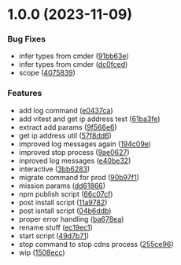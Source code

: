 # 1.0.0 (2023-11-09)


### Bug Fixes

* infer types from cmder ([91bb63e](https://github.com/wajeht/cdns/commit/91bb63e33cba4f0124970b9022fd592bc99df6ad))
* infer types from cmder ([dc0fced](https://github.com/wajeht/cdns/commit/dc0fced283e8ca1ef5903714456b22dd4189147a))
* scope ([4075839](https://github.com/wajeht/cdns/commit/4075839d47e081844bde2db07793e66e8242e13d))


### Features

* add log command ([e0437ca](https://github.com/wajeht/cdns/commit/e0437ca011c8b684b48b02ba369e40f6e794c5b5))
* add vitest and get ip address test ([61ba3fe](https://github.com/wajeht/cdns/commit/61ba3fe9a9d3cebcc26a128d6422f01b79743895))
* extract add params ([9f566e6](https://github.com/wajeht/cdns/commit/9f566e6da167bb93df805a722917b3be7ebdecbf))
* get ip address util ([57f8dd6](https://github.com/wajeht/cdns/commit/57f8dd6c1345ec1ca9ad4dd0e42a305205fb6113))
* improved log messages again ([194c09e](https://github.com/wajeht/cdns/commit/194c09e87b2d864390cc43cd08f11b801830f48c))
* improved stop process ([9ae0627](https://github.com/wajeht/cdns/commit/9ae0627bdb3f45088f7a375bc8e0e4e9f93460ee))
* inproved log messages ([e40be32](https://github.com/wajeht/cdns/commit/e40be32e5d560c2367eb2b4a7eda96c5509733b5))
* interactive ([3bb6283](https://github.com/wajeht/cdns/commit/3bb628356245b605c61560fdeada141ee5949e82))
* migrate command for prod ([90b97f1](https://github.com/wajeht/cdns/commit/90b97f1cbaee3ec74d81a07ae02582ce8fbb654e))
* mission params ([dd61866](https://github.com/wajeht/cdns/commit/dd61866119e3d00e66047f3fc0ef6dd6cbb2a4b5))
* npm publish script ([66c07cf](https://github.com/wajeht/cdns/commit/66c07cf0960585cc8fd1ba4967dfb3453c87fd31))
* post install script ([11a9782](https://github.com/wajeht/cdns/commit/11a978217dbbf03773a05ce657ead75143252908))
* post isntall script ([04b6ddb](https://github.com/wajeht/cdns/commit/04b6ddbb027111457614dfa0a5034d3e4c891cff))
* proper error handling ([ba678ea](https://github.com/wajeht/cdns/commit/ba678ea4df9f5bea6b2e29d5c7ce2039edaa4dc1))
* rename stuff ([ec19ec1](https://github.com/wajeht/cdns/commit/ec19ec1d5030e73197a6292bef811b84c74e1dad))
* start script ([49d7b71](https://github.com/wajeht/cdns/commit/49d7b71d1c0a145e37967338293bd915ac1c774f))
* stop command to stop cdns process ([255ce96](https://github.com/wajeht/cdns/commit/255ce969436a0b290601ef0ffcf7d4299c2b79cb))
* wip ([1508ecc](https://github.com/wajeht/cdns/commit/1508eccfb178549e66d1e2177677c1f259a77aab))
